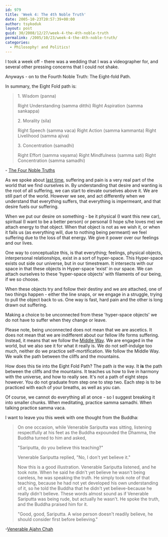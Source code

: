 ```yaml
---
id: 979
title: 'Week 4: The 4th Noble Truth'
date: 2005-10-23T20:57:39+00:00
author: tsykoduk
layout: post
guid: 30/2008/12/27/week-4-the-4th-noble-truth
permalink: /2005/10/23/week-4-the-4th-noble-truth/
categories:
  - Philosophy! and Politics!
---
```

<p>I took a week off - there was a wedding that I was a videographer for, and several other pressing concerns that I could not shake.</p>


<p>Anyways - on to the Fourth Noble Truth: The Eight-fold Path.</p>


<p>In summary, the Eight Fold path is:</p>


<blockquote>1. Wisdom (panna)

<p>Right Understanding (samma ditthi)
Right Aspiration (samma sankappa)</p>


<p>2. Morality (sila)</p>


<p>Right Speech (samma vaca)
Right Action (samma kammanta)
Right Livelihood (samma ajiva)</p>


<p>3. Concentration (samadhi)</p>


<p>Right Effort (samma vayama)
Right Mindfulness (samma sati)
Right Concentration (samma samadhi)</blockquote></p>


<p>- <a href="http://www.buddhanet.net/4noble.htm">The Four Noble Truths</a></p>


<p>As we spoke about <a href="https://greg.nokes.name/2005/10/09/buddhism-week-2-suffering-and-the-path/">last time</a>, suffering and pain is a very real part of the world that we find ourselves in. By understanding that desire and wanting is the root of all suffering, we can start to elevate ourselves above it. We are still part of the world. However we see, and act differently when we understand that everything suffers, that everything is impermeant, and that desire fuels our suffering.</p>


<p>When we put our desire on something - be it physical (I want this new car), spiritual (I want to be a better person) or personal (I hope s/he loves me) we attach energy to that object. When that object is not as we wish it, or when it fails us (as everything will, due to nothing being permeant) we feel suffering due to the loss of that energy. We give it power over our feelings and our lives.</p>


<p>One way to conceptualize this, is that everything; feelings, physical objects, interpersonal relationships, exist in a sort of hyper-space. This Hyper-space exists out side our universe, but in our timestream. It intersects with our space in that these objects in Hyper-space 'exist' in our space. We can attach ourselves to these 'hyper-space objects' with filaments of our being, if we so choose.</p>


<p>When these objects try and follow their destiny and we are attached, one of two things happen - either the line snaps, or we engage in a struggle, trying to pull the object back to us. One way is fast, hard pain and the other is long drawn out suffering.</p>


<p>Making a choice to be unconnected from these 'hyper-space objects' we do not have to suffer when they change or leave.</p>


<p>Please note, being unconnected does not mean that we are ascetics. It does not mean that we are indifferent about our fellow life forms suffering. Instead, it means that we follow the <a href="http://en.wikipedia.org/wiki/Middle_Way">Middle Way</a>. We are engaged in the world, but we also see it for what it really is. We do not self-indulge too much, neither do we practice self-mortification. We follow the Middle Way. We walk the path between the cliffs and the mountains.</p>


<p>How does this tie into the Eight Fold Path? The path <em>is</em> the way. It <strong>is</strong> the path between the cliffs and the mountains. It teaches us how to live in harmony with the universe, and how to really see. It's not a path of eight steps however. You do not graduate from step one to step two. Each step is to be practiced with each of your breaths, as well as you can.</p>


<p>Of course, we cannot do everything all at once - so I suggest breaking it into smaller chunks. When meditating, practice samma samadhi. When talking practice samma vaca.</p>


<p>I want to leave you this week with one thought from the Buddha:</p>


<blockquote>On one occasion, while Venerable Sariputta was sitting, listening respectfully at his feet as the Buddha expounded the Dhamma, the Buddha turned to him and asked,

<p>"Sariputta, do you believe this teaching?"</p>


<p>Venerable Sariputta replied, "No, I don't yet believe it."</p>


<p>Now this is a good illustration. Venerable Sariputta listened, and he took note. When he said he didn't yet believe he wasn't being careless, he was speaking the truth. He simply took note of that teaching, because he had not yet developed his own understanding of it, so he told the Buddha that he didn't yet believe-because he really didn't believe. These words almost sound as if Venerable Sariputta was being rude, but actually he wasn't. He spoke the truth, and the Buddha praised him for it.</p>


<p>"Good, good, Sariputta. A wise person doesn't readily believe, he should consider first before believing." </blockquote></p>


<p>-<a href="http://www.saigon.com/~anson/ebud/ebmed090.htm">Venerable Ajahn Chah</a></p>